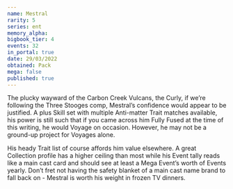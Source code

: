 ```yaml
---
name: Mestral
rarity: 5
series: ent
memory_alpha:
bigbook_tier: 4
events: 32
in_portal: true
date: 29/03/2022
obtained: Pack
mega: false
published: true
---
```


The plucky wayward of the Carbon Creek Vulcans, the Curly, if we’re following the Three Stooges comp, Mestral’s confidence would appear to be justified. A plus Skill set with multiple Anti-matter Trait matches available, his power is still such that if you came across him Fully Fused at the time of this writing, he would Voyage on occasion. However, he may not be a ground-up project for Voyages alone.

His heady Trait list of course affords him value elsewhere. A great Collection profile has a higher ceiling than most while his Event tally reads like a main cast card and should see at least a Mega Event’s worth of Events yearly. Don’t fret not having the safety blanket of a main cast name brand to fall back on - Mestral is worth his weight in frozen TV dinners.
